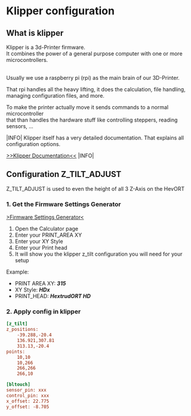 # Klipper configuration

## What is klipper

Klipper is a 3d-Printer firmware.   
It combines the power of a general purpose computer with one or more microcontrollers.

<br>
Usually we use a raspberry pi (rpi) as the main brain of our 3D-Printer.

That rpi handles all the heavy lifting, it does the calculation, file handling, managing configuration files, and more.

To make the printer actually move it sends commands to a normal microcontroller  
that than handles the hardware stuff like controlling steppers, reading sensors, ...

|INFO|
Klipper itself has a very detailed documentation. That explains all configuration options.  

[>>Klipper Documentation<<](https://www.klipper3d.org/Overview.html)
|INFO|

## Configuration Z_TILT_ADJUST

Z_TILT_ADJUST is used to even the height of all 3 Z-Axis on the HevORT

### 1. Get the Firmware Settings Generator

[>Firmware Settings Generator<](docs/assets/references/firmware-settings/FirmWareSettings.xlsx)

1. Open  the Calculator page
2. Enter your PRINT_AREA XY
3. Enter your XY Style
4. Enter your Print head
5. It will show you the klipper z_tilt configuration you will need for your setup

Example: 
* PRINT AREA XY: ***315***
* XY Style: ***HDx***
* PRINT_HEAD: ***HextrudORT HD***

### 2. Apply config in klipper

```printer.cfg
[z_tilt]
z_positions:
    -39.288,-20.4
    136.921,307.81
    313.13,-20.4
points:
    10,10
    10,266
    266,266
    266,10

[bltouch]
sensor_pin: xxx
control_pin: xxx
x_offset: 22.775
y_offset: -8.705
```
